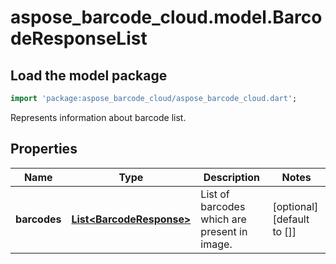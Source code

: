 # aspose_barcode_cloud.model.BarcodeResponseList

## Load the model package

```dart
import 'package:aspose_barcode_cloud/aspose_barcode_cloud.dart';
```
Represents information about barcode list.

## Properties

Name | Type | Description | Notes
---- | ---- | ----------- | -----
**barcodes** | [**List&lt;BarcodeResponse&gt;**](BarcodeResponse.md) | List of barcodes which are present in image. | [optional] [default to []]

